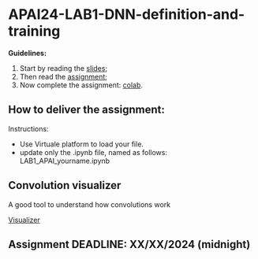# APAI24-LAB1-DNN-definition-and-training

**Guidelines:**

1. Start by reading the [slides](./docs/slides.pdf);
2. Then read the [assignment](./docs/assignment.pdf);
3. Now complete the assignment: [colab](APAI24-LAB1-DNN-definition-and-training.ipynb).


## How to deliver the assignment:

Instructions:
* Use Virtuale platform to load your file.
* update only the .ipynb file, named as follows: LAB1_APAI_yourname.ipynb

## Convolution visualizer 

A good tool to understand how convolutions work

[Visualizer](https://ezyang.github.io/convolution-visualizer/)

## Assignment DEADLINE: XX/XX/2024 (midnight)

